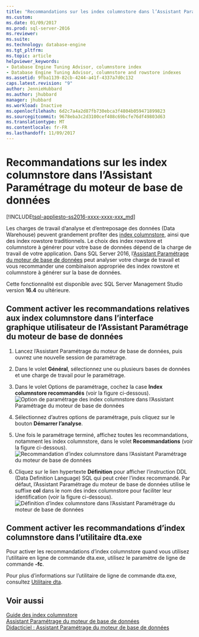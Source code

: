 ```yaml
---
title: "Recommandations sur les index columnstore dans l’Assistant Paramétrage du moteur de base de données | Microsoft Docs"
ms.custom: 
ms.date: 01/09/2017
ms.prod: sql-server-2016
ms.reviewer: 
ms.suite: 
ms.technology: database-engine
ms.tgt_pltfrm: 
ms.topic: article
helpviewer_keywords:
- Database Engine Tuning Advisor, columnstore index
- Database Engine Tuning Advisor, columnstore and rowstore indexes
ms.assetid: 9fba1139-82cb-4244-a41f-4337a7d0c132
caps.latest.revision: "9"
author: JennieHubbard
ms.author: jhubbard
manager: jhubbard
ms.workload: Inactive
ms.openlocfilehash: 6d2c7a4a2d87fb730ebca3f4804b059471899823
ms.sourcegitcommit: 9678eba3c2d3100cef408c69bcfe76df49803d63
ms.translationtype: MT
ms.contentlocale: fr-FR
ms.lasthandoff: 11/09/2017
---
```

# <a name="columnstore-index-recommendations-in-database-engine-tuning-advisor-dta"></a>Recommandations sur les index columnstore dans l’Assistant Paramétrage du moteur de base de données
[!INCLUDE[tsql-appliesto-ss2016-xxxx-xxxx-xxx_md](../../includes/tsql-appliesto-ss2016-xxxx-xxxx-xxx-md.md)]

 
  Les charges de travail d’analyse et d’entreposage des données (Data Warehouse) peuvent grandement profiter des [index columnstore](../../t-sql/statements/create-columnstore-index-transact-sql.md), ainsi que des index rowstore traditionnels. Le choix des index rowstore et columnstore à générer pour votre base de données dépend de la charge de travail de votre application. Dans SQL Server 2016, l’[Assistant Paramétrage du moteur de base de données](../../relational-databases/performance/database-engine-tuning-advisor.md) peut analyser votre charge de travail et vous recommander une combinaison appropriée des index rowstore et columnstore à générer sur la base de données. 
  
 Cette fonctionnalité est disponible avec SQL Server Management Studio version **16.4** ou ultérieure. 
  
## <a name="how-to-enable-columnstore-index-recommendations-in-database-engine-tuning-advisor-gui"></a>Comment activer les recommandations relatives aux index columnstore dans l’interface graphique utilisateur de l’Assistant Paramétrage du moteur de base de données

  
  1. Lancez l’Assistant Paramétrage du moteur de base de données, puis ouvrez une nouvelle session de paramétrage.
  
  2. Dans le volet **Général**, sélectionnez une ou plusieurs bases de données et une charge de travail pour le paramétrage.
  
  3. Dans le volet Options de paramétrage, cochez la case **Index columnstore recommandés** (voir la figure ci-dessous).
  ![Option de paramétrage des index columnstore dans l’Assistant Paramétrage du moteur de base de données](../../relational-databases/performance/media/dta-columnstore-indexes-tuning-option.gif)
 
  4. Sélectionnez d’autres options de paramétrage, puis cliquez sur le bouton **Démarrer l’analyse**.
  
  5. Une fois le paramétrage terminé, affichez toutes les recommandations, notamment les index columnstore, dans le volet **Recommandations** (voir la figure ci-dessous).      
  ![Recommandation d’index columnstore dans l’Assistant Paramétrage du moteur de base de données](../../relational-databases/performance/media/dta-columnstore-index-recommendation.gif)
  
  6. Cliquez sur le lien hypertexte **Définition** pour afficher l’instruction DDL (Data Definition Language) SQL qui peut créer l’index recommandé. Par défaut, l’Assistant Paramétrage du moteur de base de données utilise le suffixe **col** dans le nom des index columnstore pour faciliter leur identification (voir la figure ci-dessous).
  ![Définition d’index columnstore dans l’Assistant Paramétrage du moteur de base de données](../../relational-databases/performance/media/dta-columnstore-index-definition.gif) 
  
  
  ## <a name="how-to-enable-columnstore-index-recommendations-in-dtaexe-utility"></a>Comment activer les recommandations d’index columnstore dans l’utilitaire dta.exe

Pour activer les recommandations d’index columnstore quand vous utilisez l’utilitaire en ligne de commande dta.exe, utilisez le paramètre de ligne de commande **-fc**.

Pour plus d’informations sur l’utilitaire de ligne de commande dta.exe, consultez [Utilitaire dta](../../tools/dta/dta-utility.md).

## <a name="see-also"></a>Voir aussi
[Guide des index columnstore](../../relational-databases/indexes/columnstore-indexes-overview.md)       
[Assistant Paramétrage du moteur de base de données](../../relational-databases/performance/database-engine-tuning-advisor.md)      
[Didacticiel : Assistant Paramétrage du moteur de base de données](Tutorial:%20Database%20Engine%20Tuning%20Advisor.md)



  

